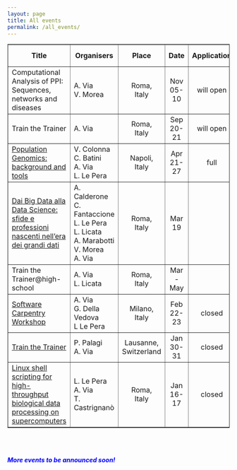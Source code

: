 ```yaml
---
layout: page
title: All events
permalink: /all_events/
---
```


<table border="1" width="900">
<tr>
   <td height="50" width="200" align="center"><b>Title</b></td>
   <td height="50" width="150" align="center"><b>Organisers</b></td>
   <td height="50" align="center"><b>Place</b></td>
   <td height="50" width="75" align="center"><b>Date</b></td>
   <td height="50" width="75" align="center"><b>Application</b></td>
   <td height="50" width="100" align="center"><b>Event type</b></td>
   </tr>
<tr>
   <td height="50">Computational Analysis of PPI: Sequences, networks and diseases</td>
   <td height="50" width="150">A. Via<br>V. Morea</td>
   <td height="50"  align="center">Roma,<br>Italy</td>
   <td height="50" width="75"  align="center">Nov 05-10</td>
   <td height="50"  align="center">will open</td>
   <td height="50">EMBO<br>Course</td>
</tr>
<tr>
   <td height="50">Train the Trainer</td>
   <td height="50" width="150">A. Via</td>
   <td height="50"  align="center">Roma,<br>Italy</td>
   <td height="50" width="75"  align="center">Sep 20-21</td>
   <td height="50"  align="center">will open</td>
   <td height="50">ELIXIR-EXCELERATE</td>
</tr>
<!-- <tr>
   <td height="50">Exploiting Docker for reproducibility in bioinformatics analysis</td>
   <td height="50" width="150"></td>
   <td height="50"  align="center">Torino,<br>Italy</td>
   <td height="50" width="75"  align="center">Jun 25-26</td>
   <td height="50"  align="center">will open</td>
   <td height="50">ELIXIR-IIB<br>Tutorial at BITS</td>
</tr>
-->
<tr>
   <td height="50"><a href="https://elixir-iib-training.github.io/website/2018/04/21/PopGen-Napoli.html">Population Genomics: background and tools</a></td>
   <td height="50" width="150">V. Colonna<br>C. Batini<br>A. Via<br>L. Le Pera</td>
   <td height="50"  align="center">Napoli,<br>Italy</td>
   <td height="50" width="75"  align="center">Apr 21-27</td>
   <td height="50" align="center">full</td>
   <td height="50">ELIXIR-IIB<br>Training Course</td>
</tr>
<tr>
   <td height="50"><a href="https://elixir-iib-training.github.io/website/docs/Workshop-CNR-Righi_Roma2018.html">Dai Big Data alla Data Science: sfide e professioni nascenti nell’era dei grandi dati</a>
</td>
   <td height="50" width="150">A. Calderone<br>C. Fantaccione<br>L. Le Pera<br>L. Licata<br>A. Marabotti<br>V. Morea<br>A. Via
</td>
   <td height="50" align="center">Roma,<br>Italy</td>
   <td height="50" width="75" align="center">Mar 19</td>
   <td height="50"></td>
   <td height="50">CNR and ELIXIR-IIB<br>ASL workshop for high-schools</td>
</tr>
<tr>
   <td height="50">Train the Trainer@high-school</td>
   <td height="50" width="150">A. Via<br>L. Licata</td>
   <td height="50" align="center">Roma,<br>Italy</td>
   <td height="50" width="75" align="center">Mar - May</td>
   <td height="50"></td>
   <td height="50">ELIXIR-IIB</td>
</tr>
<tr>
   <td height="50"><a href="https://elixir-iib-training.github.io/2018-02-22-milan/">Software Carpentry Workshop</a></td>
   <td height="50" width="150">A. Via<br>G. Della Vedova<br>L Le Pera</td>
   <td height="50" align="center">Milano,<br>Italy</td>
   <td height="50" width="75" align="center">Feb 22-23</td>
   <td height="50" align="center">closed</td>
   <td height="50">ELIXIR-IIB<br>Training Course</td>
</tr>
<tr>
   <td height="50"><a href="https://elixir-iib-training.github.io/website/2018/01/30/train-the-trainer-lausanne.html">Train the Trainer</a></td>
   <td height="50" width="150">P. Palagi<br>A. Via</td>
   <td height="50" align="center">Lausanne,<br>Switzerland</td>
   <td height="50" width="75" align="center">Jan 30-31</td>
   <td height="50" align="center">closed</td>
   <td height="50">ELIXIR-EXCELERATE</td>
</tr>
<tr>
   <td height="50"><a href="https://elixir-iib-training.github.io/website/2018/01/16/Linux-Shell-Roma.html">Linux shell scripting for high-throughput biological data processing on supercomputers</a></td>
   <td height="50" width="150">L. Le Pera<br>A. Via<br>T. Castrignanò</td>
   <td height="50" align="center">Roma,<br>Italy</td>
   <td height="50" width="75" align="center">Jan 16-17</td>
   <td height="50" align="center">closed</td>
   <td height="50">ELIXIR-IIB<br>Training Course</td>
</tr>
</table>
<br>
<br>
<p><font color="blue"><i><b>More events to be announced soon!</b></i></font></p>
